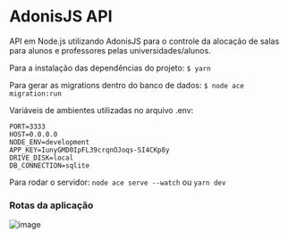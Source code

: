# AdonisJS API
API em Node.js utilizando AdonisJS para o controle da alocação de salas para alunos e professores pelas universidades/alunos.

Para a instalação das dependências do projeto:
`$ yarn`

Para gerar as migrations dentro do banco de dados:
`$ node ace migration:run`

Variáveis de ambientes utilizadas no arquivo .env:

    PORT=3333
    HOST=0.0.0.0
    NODE_ENV=development
    APP_KEY=IunyGMD0IpFL39crqnOJoqs-SI4CKp8y
    DRIVE_DISK=local
    DB_CONNECTION=sqlite
    
 Para rodar o servidor:
 `node ace serve --watch` ou `yarn dev`
 
### Rotas da aplicação

![image](https://user-images.githubusercontent.com/61103951/144722126-c6c453a7-afae-4f12-bd6c-5d9937fe6851.png)

